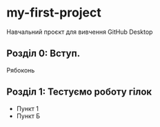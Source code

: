 # my-first-project
Навчальний проєкт для вивчення GitHub Desktop


## Розділ 0: Вступ.


Рябоконь

## Розділ 1: Тестуємо роботу гілок 
*   Пункт 1
*   Пункт Б
